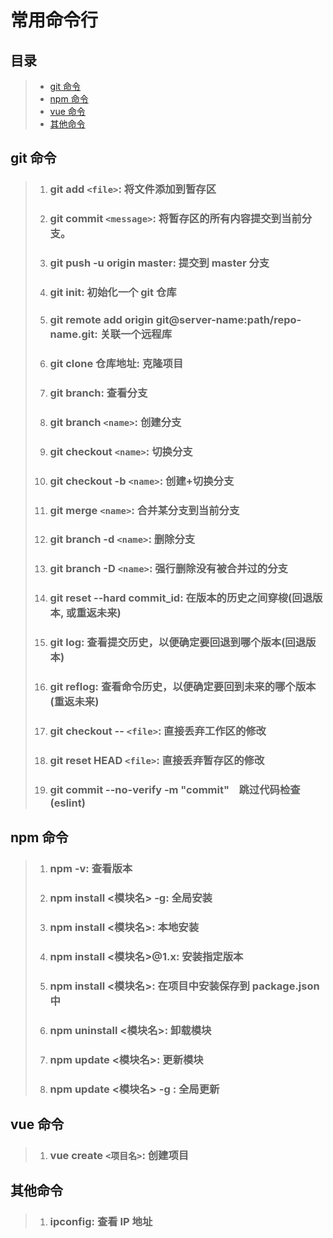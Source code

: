 <!--
 * @Descripttion: 常用命令行
 * @Author: 温祖彪
 * @Date: 2019-08-12 09:12:41
 * @LastEditTime: 2019-09-18 18:03:08
 -->

# 常用命令行

## 目录

> - [git 命令](#git命令)
> - [npm 命令](#npm命令)
> - [vue 命令](#vue命令)
> - [其他命令](#其他命令)

## git 命令

> 1. ### git add `<file>`: 将文件添加到暂存区
> 2. ### git commit `<message>`: 将暂存区的所有内容提交到当前分支。
> 3. ### git push -u origin master: 提交到 master 分支
> 4. ### git init: 初始化一个 git 仓库
> 5. ### git remote add origin git@server-name:path/repo-name.git: 关联一个远程库
> 6. ### git clone 仓库地址: 克隆项目
> 7. ### git branch: 查看分支
> 8. ### git branch `<name>`: 创建分支
> 9. ### git checkout `<name>`: 切换分支
> 10. ### git checkout -b `<name>`: 创建+切换分支
> 11. ### git merge `<name>`: 合并某分支到当前分支
> 12. ### git branch -d `<name>`: 删除分支
> 13. ### git branch -D `<name>`: 强行删除没有被合并过的分支
> 14. ### git reset --hard commit_id: 在版本的历史之间穿梭(回退版本, 或重返未来)
> 15. ### git log: 查看提交历史，以便确定要回退到哪个版本(回退版本)
> 16. ### git reflog: 查看命令历史，以便确定要回到未来的哪个版本(重返未来)
> 17. ### git checkout -- `<file>`: 直接丢弃工作区的修改
> 18. ### git reset HEAD `<file>`: 直接丢弃暂存区的修改
> 19. ### git commit --no-verify -m "commit"    跳过代码检查(eslint)

## npm 命令

> 1. ### npm -v: 查看版本
> 2. ### npm install <模块名> -g: 全局安装
> 3. ### npm install <模块名>: 本地安装
> 4. ### npm install <模块名>@1.x: 安装指定版本
> 5. ### npm install <模块名>: 在项目中安装保存到 package.json 中
> 6. ### npm uninstall <模块名>: 卸载模块
> 7. ### npm update <模块名>: 更新模块
> 8. ### npm update <模块名> -g : 全局更新

## vue 命令

> 1. ### vue create `<项目名>`: 创建项目

## 其他命令

> 1. ### ipconfig: 查看 IP 地址
